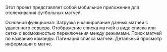Этот проект представляет собой мобильное приложение для отслеживания футбольных матчей.

Основной функционал:
Загрузка и кэширование данных матчей с удаленного сервера.
Отображение списка матчей в виде списка или сетки с возможностью переключения между режимами.
Поиск матчей по названию команды.
Пагинация списка матчей.
Детальный просмотр информации о матче.
